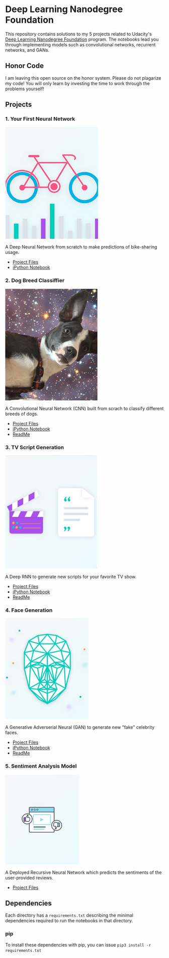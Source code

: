 # Deep Learning Nanodegree Foundation
This repository contains solutions to my 5 projects related to Udacity's [Deep Learning Nanodegree Foundation](https://www.udacity.com/course/deep-learning-nanodegree-foundation--nd101) program. The notebooks lead you through implementing models such as convolutional networks, recurrent networks, and GANs.

## Honor Code
I am leaving this open source on the honor system. Please do not plagarize my code! You will only learn by investing the time to work through the problems yourself!

## Projects

### 1. Your First Neural Network

![](https://github.com/zainmujahid/Udacity---Deep-Learning-NanoDegree/blob/master/01%20-%20Predicting%20Bike-Sharing%20Patterns/Images/p1.PNG)

A Deep Neural Network from scratch to make predictions of bike-sharing usage.
- [Project Files](https://github.com/zainmujahid/Udacity---Deep-Learning-NanoDegree/tree/master/01%20-%20Predicting%20Bike-Sharing%20Patterns/Your_first_neural_network)
- [iPython Notebook](https://github.com/zainmujahid/Udacity---Deep-Learning-NanoDegree/blob/master/01%20-%20Predicting%20Bike-Sharing%20Patterns/Your_first_neural_network/Your_first_neural_network.ipynb)

### 2. Dog Breed Classiffier

![](https://github.com/zainmujahid/Udacity---Deep-Learning-NanoDegree/blob/master/01%20-%20Predicting%20Bike-Sharing%20Patterns/Images/p2.PNG)

A Convolutional Neural Network (CNN) built from scrach to classify different breeds of dogs.

- [Project Files](https://github.com/zainmujahid/Udacity---Deep-Learning-NanoDegree/tree/master/02%20-%20Dog%20Breed%20Classifier)
- [iPython Notebook](https://github.com/zainmujahid/Udacity---Deep-Learning-NanoDegree/blob/master/02%20-%20Dog%20Breed%20Classifier/dog_app.ipynb)
- [ReadMe](https://github.com/zainmujahid/Udacity---Deep-Learning-NanoDegree/blob/master/02%20-%20Dog%20Breed%20Classifier/ReadMe.md)

### 3. TV Script Generation

![](https://github.com/zainmujahid/Udacity---Deep-Learning-NanoDegree/blob/master/03%20-%20TV%20Script%20Generation/images/p3.PNG)

A Deep RNN to generate new scripts for your favorite TV show.

- [Project Files](https://github.com/zainmujahid/Udacity---Deep-Learning-NanoDegree/tree/master/03%20-%20TV%20Script%20Generation)
- [iPython Notebook](https://github.com/zainmujahid/Udacity---Deep-Learning-NanoDegree/blob/master/03%20-%20TV%20Script%20Generation/dlnd_tv_script_generation.ipynb)
- [ReadMe](https://github.com/zainmujahid/Udacity---Deep-Learning-NanoDegree/blob/master/03%20-%20TV%20Script%20Generation/README.md)

### 4. Face Generation

![](https://github.com/zainmujahid/Udacity---Deep-Learning-NanoDegree/blob/master/04%20-%20Generate%20Faces/images/image0.PNG)

A Generative Adverserial Neural (GAN) to generate new "fake" celebrity faces.

- [Project Files](https://github.com/zainmujahid/Udacity---Deep-Learning-NanoDegree/tree/master/04%20-%20Generate%20Faces)
- [iPython Notebook](https://github.com/zainmujahid/Udacity---Deep-Learning-NanoDegree/blob/master/04%20-%20Generate%20Faces/dlnd_face_generation.ipynb)
- [ReadMe](https://github.com/zainmujahid/Udacity---Deep-Learning-NanoDegree/blob/master/04%20-%20Generate%20Faces/README.md)

### 5. Sentiment Analysis Model

![](https://github.com/zainmujahid/Udacity---Deep-Learning-NanoDegree/blob/master/05%20-%20Sentiment%20Analysis%20Model/resources/cover.PNG)

A Deployed Recursive Neural Network which predicts the sentiments of the user-provided reviews.

- [Project Files](https://github.com/zainmujahid/Udacity---Deep-Learning-NanoDegree/tree/master/05%20-%20Sentiment%20Analysis%20Model)

## Dependencies

Each directory has a `requirements.txt` describing the minimal dependencies required to run the notebooks in that directory.

### pip

To install these dependencies with pip, you can issue `pip3 install -r requirements.txt`